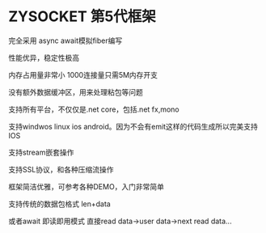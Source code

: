 # ZYSOCKET 第5代框架

完全采用 async await模拟fiber编写

性能优异，稳定性极高

内存占用量非常小 1000连接量只需5M内存开支 

没有额外数据缓冲区，用来处理粘包等问题

支持所有平台，不仅仅是.net core，包括.net fx,mono

支持windwos linux ios android。因为不会有emit这样的代码生成所以完美支持IOS

支持stream嵌套操作

支持SSL协议，和各种压缩流操作

框架简洁优雅，可参考各种DEMO，入门非常简单

支持传统的数据包格式 len+data

或者await 即读即用模式 直接read data->user data->next read data...

